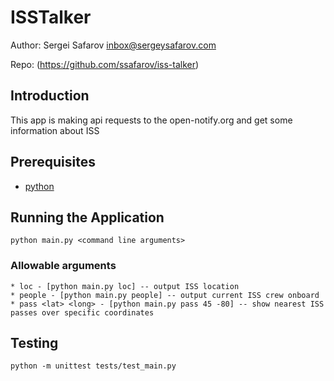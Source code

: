 # ISSTalker

Author: Sergei Safarov <inbox@sergeysafarov.com>

Repo: (https://github.com/ssafarov/iss-talker)

## Introduction

This app is making api requests to the open-notify.org and get some information about ISS

## Prerequisites

* [python](https://www.python.org/)

## Running the Application

    python main.py <command line arguments>

### Allowable arguments
    * loc - [python main.py loc] -- output ISS location
    * people - [python main.py people] -- output current ISS crew onboard
    * pass <lat> <long> - [python main.py pass 45 -80] -- show nearest ISS passes over specific coordinates  


## Testing

    python -m unittest tests/test_main.py


